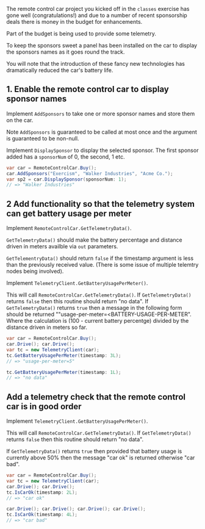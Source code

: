 The remote control car project you kicked off in the `classes` exercise has gone well (congratulations!) and due to a number of recent sponsorship deals there is money in the budget for enhancements.

Part of the budget is being used to provide some telemetry.

To keep the sponsors sweet a panel has been installed on the car to display the sponsors names as it goes round the track.

You will note that the introduction of these fancy new technologies has dramatically reduced the car's battery life.

## 1. Enable the remote control car to display sponsor names

Implement `AddSponsors` to take one or more sponsor names and store them on the car.

Note `AddSponsors` is guaranteed to be called at most once and the argument is guaranteed to be non-null.

Implement `DisplaySponsor` to display the selected sponsor. The first sponsor added has a `sponsorNum` of 0, the second, 1 etc.

```csharp
var car = RemoteControlCar.Buy();
car.AddSponsors("Exercism", "Walker Industries", "Acme Co.");
var sp2 = car.DisplaySponsor(sponsorNum: 1);
// => "Walker Industries"
```

## 2 Add functionality so that the telemetry system can get battery usage per meter

Implement `RemoteControlCar.GetTelemetryData()`.

`GetTelemetryData()` should make the battery percentage and distance driven in meters availble via `out` parameters.

`GetTelementryData()` should return `false` if the timestamp argument is less than the previously received value. (There is some issue of multiple telemtry nodes being involved).

Implement `TelemetryClient.GetBatteryUsagePerMeter()`.

This will call `RemoteControlCar.GetTelemetryData()`. If `GetTelemetryData()` returns `false` then this routine should return "no data". If `GetTelemetryData()` returns `true` then a message in the following form should be returned ""usage-per-meter=<BATTERY-USAGE-PER-METER". Where the calculation is (100 - current battery percentge) divided by the distance driven in meters so far.

```csharp
var car = RemoteControlCar.Buy();
car.Drive(); car.Drive();
var tc = new TelemetryClient(car);
tc.GetBatteryUsagePerMeter(timestamp: 3L);
// => "usage-per-meter=5"

tc.GetBatteryUsagePerMeter(timestamp: 1L);
// => "no data"
```

## Add a telemetry check that the remote control car is in good order

Implement `TelemetryClient.GetBatteryUsagePerMeter()`.

This will call `RemoteControlCar.GetTelemetryData()`. If `GetTelemetryData()` returns `false` then this routine should return "no data".

If `GetTelemetryData()` returns `true` then provided that battery usage is currently above 50% then the message "car ok" is returned otherwise "car bad".

```csharp
var car = RemoteControlCar.Buy();
var tc = new TelemetryClient(car);
car.Drive(); car.Drive();
tc.IsCarOk(timestamp: 2L);
// => "car ok"

car.Drive(); car.Drive(); car.Drive(); car.Drive();
tc.IsCarOk(timestamp: 4L);
// => "car bad"
```
